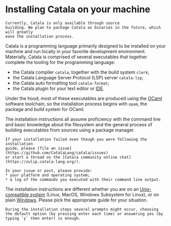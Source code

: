 # Installing Catala on your machine

~~~admonish warning title="Disclaimer"
Currently, Catala is only available through source
building. We plan to package Catala as binaries in the future, which will greatly
ease the installation process.
~~~

Catala is a programming language primarily designed to be installed on your
machine and run locally in your favorite development environment. Materially,
Catala is comprised of several executables that together complete the
tooling for the programming language:
* the Catala compiler `catala`, together with the build system `clerk`;
* the Catala Language Server Protocol (LSP) server `catala-lsp`;
* the Catala auto formatting tool `catala-format`;
* the Catala plugin for your text editor or [IDE](https://en.wikipedia.org/wiki/Integrated_development_environment).

Under the hood, most of these executables are produced using the
[OCaml](https://www.ocaml.org) software toolchain, so the installation process
begins with `opam`, the package and build system for OCaml.

The installation instructions all assume proficiency with the command line
and basic knowledge about the filesystem and the general process of building
executables from sources using a package manager.

~~~admonish bug title="The installation failed, what can I do?"
If your installation failed even though you were following the installation
guide, please [file an issue](https://github.com/CatalaLang/catala/issues)
or start a thread on the [Catala community online chat](https://zulip.catala-lang.org/).

In your issue or post, please provide:
* your platform and operating system;
* a log of the commands you executed with their command line output.
~~~

The installation instructions are different whether you are on an
[Unix-compatible system](./1-1-1-linux-mac-wsl.md) (Linux, MacOS, Windows
Subsystem for Linux), or on plain [Windows](./1-1-2-windows.md). Please pick the
appropriate guide for your situation.

~~~admonish info title="Important information"
During the installation steps several prompts might occur, choosing
the default option (by pressing enter each time) or answering yes (by
typing `y` then enter) is enough.
~~~

